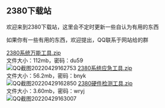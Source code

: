 ## 2380下载站

欢迎来到2380下载站，这里会不定时更新一些自认为有用的东西<br>

如果你有一些有用的东西，欢迎提出，QQ联系于网站给的群

 [2380系统万能工具.zip](https://pan.baidu.com/s/1T4CgI396RVTgfWSb1S20Xg)<br>
 文件大小：112mb，密码：du59<br>
 ![QQ截图20220429162753](https://user-images.githubusercontent.com/104074660/165910123-d21ece0a-9789-4fef-a253-73fc3fee9983.png)
 [2380系统应急工具.zip](https://pan.baidu.com/s/11Ni1OWWywPCH58IK56vLEg)<br>
 文件大小：56.2mb，密码：bnyk<br>
 ![QQ截图20220429162850](https://user-images.githubusercontent.com/104074660/165910323-6d41754e-700a-466a-a994-b801950d4aa8.png)
  [2380硬件检测工具.zip](https://pan.baidu.com/s/1V7fewC_yQZxrrGS1cv8zRw)<br>
 文件大小：3.60mb，密码：wryj<br>
 ![QQ截图20220429163007](https://user-images.githubusercontent.com/104074660/165910482-d618b67f-cfb3-4fe3-a84c-d03ce3c004e0.png)
